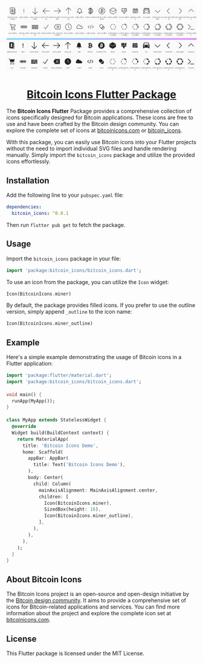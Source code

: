 <p align="center"><img src="https://raw.githubusercontent.com/aniketambore/bitcoin_icons/main/README/icons_cover.png" alt="bitcoin_icons package" /></p>

<h1 align="center"><a href="https://pub.dev/packages/bitcoin_icons">Bitcoin Icons Flutter Package</a></h1>

The **Bitcoin Icons Flutter** Package provides a comprehensive collection of icons specifically designed for Bitcoin applications. These icons are free to use and have been crafted by the Bitcoin design community. You can explore the complete set of icons at [bitcoinicons.com](https://bitcoinicons.com/) or [bitcoin_icons](https://aniketambore.github.io/bitcoin_icons/#/).

With this package, you can easily use Bitcoin icons into your Flutter projects without the need to import individual SVG files and handle rendering manually. Simply import the `bitcoin_icons` package and utilize the provided icons effortlessly.

## Installation
Add the following line to your `pubspec.yaml` file:

```yaml
dependencies:
  bitcoin_icons: ^0.0.1
```

Then run `flutter pub get` to fetch the package.

## Usage
Import the `bitcoin_icons` package in your file:

```dart
import 'package:bitcoin_icons/bitcoin_icons.dart';
```

To use an icon from the package, you can utilize the `Icon` widget:

```dart
Icon(BitcoinIcons.miner)
```

By default, the package provides filled icons. If you prefer to use the outline version, simply append `_outline` to the icon name:

```dart
Icon(BitcoinIcons.miner_outline)
```

## Example
Here's a simple example demonstrating the usage of Bitcoin icons in a Flutter application:

```dart
import 'package:flutter/material.dart';
import 'package:bitcoin_icons/bitcoin_icons.dart';

void main() {
  runApp(MyApp());
}

class MyApp extends StatelessWidget {
  @override
  Widget build(BuildContext context) {
    return MaterialApp(
      title: 'Bitcoin Icons Demo',
      home: Scaffold(
        appBar: AppBar(
          title: Text('Bitcoin Icons Demo'),
        ),
        body: Center(
          child: Column(
            mainAxisAlignment: MainAxisAlignment.center,
            children: [
              Icon(BitcoinIcons.miner),
              SizedBox(height: 16),
              Icon(BitcoinIcons.miner_outline),
            ],
          ),
        ),
      ),
    );
  }
}
```

## About Bitcoin Icons
The Bitcoin Icons project is an open-source and open-design initiative by the [Bitcoin design community](https://bitcoin.design/). It aims to provide a comprehensive set of icons for Bitcoin-related applications and services. You can find more information about the project and explore the complete icon set at [bitcoinicons.com](https://bitcoinicons.com/).

## License
This Flutter package is licensed under the MIT License.